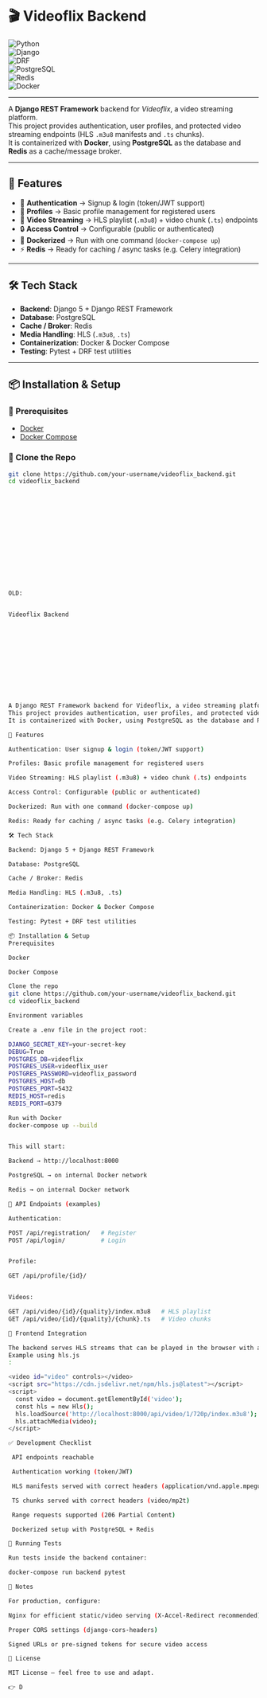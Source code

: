 # 🎬 Videoflix Backend

![Python](https://img.shields.io/badge/Python-3.13-blue?logo=python&logoColor=white)  
![Django](https://img.shields.io/badge/Django-5.0-green?logo=django&logoColor=white)  
![DRF](https://img.shields.io/badge/DRF-REST%20Framework-red?logo=django&logoColor=white)  
![PostgreSQL](https://img.shields.io/badge/PostgreSQL-16-blue?logo=postgresql&logoColor=white)  
![Redis](https://img.shields.io/badge/Redis-7-red?logo=redis&logoColor=white)  
![Docker](https://img.shields.io/badge/Docker-Compose-2496ED?logo=docker&logoColor=white)  

---

A **Django REST Framework** backend for *Videoflix*, a video streaming platform.  
This project provides authentication, user profiles, and protected video streaming endpoints (HLS `.m3u8` manifests and `.ts` chunks).  
It is containerized with **Docker**, using **PostgreSQL** as the database and **Redis** as a cache/message broker.

---

## 🚀 Features

- 🔑 **Authentication** → Signup & login (token/JWT support)  
- 👤 **Profiles** → Basic profile management for registered users  
- 🎥 **Video Streaming** → HLS playlist (`.m3u8`) + video chunk (`.ts`) endpoints  
- 🔒 **Access Control** → Configurable (public or authenticated)  
- 🐳 **Dockerized** → Run with one command (`docker-compose up`)  
- ⚡ **Redis** → Ready for caching / async tasks (e.g. Celery integration)  

---

## 🛠️ Tech Stack

- **Backend**: Django 5 + Django REST Framework  
- **Database**: PostgreSQL  
- **Cache / Broker**: Redis  
- **Media Handling**: HLS (`.m3u8`, `.ts`)  
- **Containerization**: Docker & Docker Compose  
- **Testing**: Pytest + DRF test utilities  

---

## 📦 Installation & Setup

### 🔹 Prerequisites

- [Docker](https://docs.docker.com/get-docker/)  
- [Docker Compose](https://docs.docker.com/compose/)  

### 🔹 Clone the Repo

```bash
git clone https://github.com/your-username/videoflix_backend.git
cd videoflix_backend















OLD:


Videoflix Backend












A Django REST Framework backend for Videoflix, a video streaming platform.
This project provides authentication, user profiles, and protected video streaming endpoints (HLS .m3u8 manifests and .ts chunks).
It is containerized with Docker, using PostgreSQL as the database and Redis as a cache/message broker.

🚀 Features

Authentication: User signup & login (token/JWT support)

Profiles: Basic profile management for registered users

Video Streaming: HLS playlist (.m3u8) + video chunk (.ts) endpoints

Access Control: Configurable (public or authenticated)

Dockerized: Run with one command (docker-compose up)

Redis: Ready for caching / async tasks (e.g. Celery integration)

🛠️ Tech Stack

Backend: Django 5 + Django REST Framework

Database: PostgreSQL

Cache / Broker: Redis

Media Handling: HLS (.m3u8, .ts)

Containerization: Docker & Docker Compose

Testing: Pytest + DRF test utilities

📦 Installation & Setup
Prerequisites

Docker

Docker Compose

Clone the repo
git clone https://github.com/your-username/videoflix_backend.git
cd videoflix_backend

Environment variables

Create a .env file in the project root:

DJANGO_SECRET_KEY=your-secret-key
DEBUG=True
POSTGRES_DB=videoflix
POSTGRES_USER=videoflix_user
POSTGRES_PASSWORD=videoflix_password
POSTGRES_HOST=db
POSTGRES_PORT=5432
REDIS_HOST=redis
REDIS_PORT=6379

Run with Docker
docker-compose up --build


This will start:

Backend → http://localhost:8000

PostgreSQL → on internal Docker network

Redis → on internal Docker network

📡 API Endpoints (examples)

Authentication:

POST /api/registration/   # Register
POST /api/login/          # Login


Profile:

GET /api/profile/{id}/


Videos:

GET /api/video/{id}/{quality}/index.m3u8   # HLS playlist
GET /api/video/{id}/{quality}/{chunk}.ts   # Video chunks

🎥 Frontend Integration

The backend serves HLS streams that can be played in the browser with a plain HTML/JS player.
Example using hls.js
:

<video id="video" controls></video>
<script src="https://cdn.jsdelivr.net/npm/hls.js@latest"></script>
<script>
  const video = document.getElementById('video');
  const hls = new Hls();
  hls.loadSource('http://localhost:8000/api/video/1/720p/index.m3u8');
  hls.attachMedia(video);
</script>

✅ Development Checklist

 API endpoints reachable

 Authentication working (token/JWT)

 HLS manifests served with correct headers (application/vnd.apple.mpegurl)

 TS chunks served with correct headers (video/mp2t)

 Range requests supported (206 Partial Content)

 Dockerized setup with PostgreSQL + Redis

🧪 Running Tests

Run tests inside the backend container:

docker-compose run backend pytest

📖 Notes

For production, configure:

Nginx for efficient static/video serving (X-Accel-Redirect recommended)

Proper CORS settings (django-cors-headers)

Signed URLs or pre-signed tokens for secure video access

📜 License

MIT License – feel free to use and adapt.

👉 D
